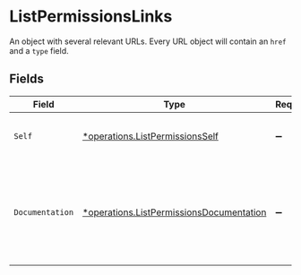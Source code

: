 # ListPermissionsLinks

An object with several relevant URLs. Every URL object will contain an `href` and a `type` field.


## Fields

| Field                                                                                               | Type                                                                                                | Required                                                                                            | Description                                                                                         |
| --------------------------------------------------------------------------------------------------- | --------------------------------------------------------------------------------------------------- | --------------------------------------------------------------------------------------------------- | --------------------------------------------------------------------------------------------------- |
| `Self`                                                                                              | [*operations.ListPermissionsSelf](../../models/operations/listpermissionsself.md)                   | :heavy_minus_sign:                                                                                  | The URL to the current set of items.                                                                |
| `Documentation`                                                                                     | [*operations.ListPermissionsDocumentation](../../models/operations/listpermissionsdocumentation.md) | :heavy_minus_sign:                                                                                  | In v2 endpoints, URLs are commonly represented as objects with an `href` and `type` field.          |